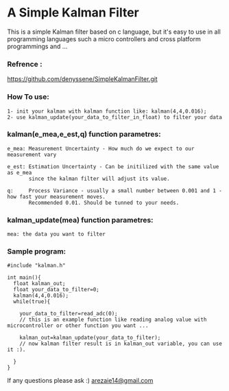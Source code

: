 # A Simple Kalman Filter

This is a simple Kalman filter based on c language, but it's easy to use in all programming languages such a micro controllers and cross platform programmings and ...

### Refrence :
https://github.com/denyssene/SimpleKalmanFilter.git


### How To use:

```
1- init your kalman with kalman function like: kalman(4,4,0.016);
2- use kalman_update(your_data_to_filter_in_float) to filter your data
```

### kalman(e_mea,e_est,q) function parametres:

```
e_mea: Measurement Uncertainty - How much do we expect to our measurement vary

e_est: Estimation Uncertainty - Can be initilized with the same value as e_mea
       since the kalman filter will adjust its value.
       
q:     Process Variance - usually a small number between 0.001 and 1 - how fast your measurement moves. 
       Recommended 0.01. Should be tunned to your needs.
```

### kalman_update(mea) function parametres:

```
mea: the data you want to filter
```

### Sample program:
```
#include "kalman.h"

int main(){
  float kalman_out;
  float your_data_to_filter=0;
  kalman(4,4,0.016);
  while(true){
    
    your_data_to_filter=read_adc(0);  
    // this is an example function like reading analog value with microcontroller or other function you want ...
    
    kalman_out=kalman_update(your_data_to_filter);
    // now kalman filter result is in kalman_out variable, you can use it :).
  
  }
}
```

If any questions please ask :)
arezaie14@gmail.com
